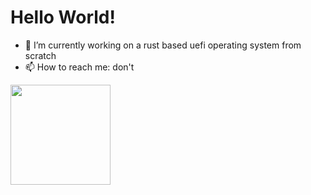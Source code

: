 # Hello World!

- 🔭 I’m currently working on a rust based uefi operating system  from scratch
- 📫 How to reach me: don't

<img height="160em" src="https://github-readme-stats.vercel.app/api?username=idomessenberg(https://github.com/anuraghazra/github-readme-stats)">
